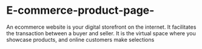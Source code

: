 # E-commerce-product-page-
An ecommerce website is your digital storefront on the internet. It facilitates the transaction between a buyer and seller. It is the virtual space where you showcase products, and online customers make selections
